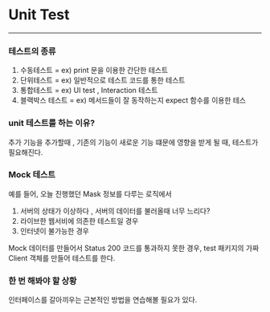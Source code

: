 # Unit Test
<hr>

### 테스트의 종류

1. 수동테스트 = ex) print 문을 이용한 간단한 테스트
2. 단위테스트 = ex) 일반적으로 테스트 코드를 통한 테스트
3. 통합테스트 = ex) UI test , Interaction 테스트
4. 블랙박스 테스트 = ex) 메서드들이 잘 동작하는지 expect 함수를 이용한 테스

### unit 테스트를 하는 이유?

추가 기능을 추가할때 , 기존의 기능이 새로운 기능 떄문에 영향을 받게 될 때, 테스트가 필요해진다.

### Mock 테스트

예를 들어, 오늘 진행했던 Mask 정보를 다루는 로직에서   
1. 서버의 상태가 이상하다 , 서버의 데이터를 불러올때 너무 느리다?
2. 라이브한 웹서비에 의존한 테스트일 경우
3. 인터넷이 불가능한 경우

Mock 데이터를 만들어서 Status 200 코드를 통과하지 못한 경우,
test 패키지의 가짜 Client 객체를 만들어 테스트를 한다.

### 한 번 해봐야 할 상황

인터페이스를 갈아끼우는 근본적인 방법을 연습해볼 필요가 있다.